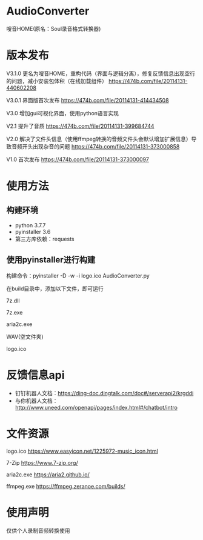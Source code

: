 # AudioConverter
嗖音HOME(原名：Soul录音格式转换器)

# 版本发布
V3.1.0 更名为嗖音HOME，重构代码（界面与逻辑分离），修复反馈信息出现空行的问题，减小安装包体积（在线加载组件）
https://474b.com/file/20114131-440602208

V3.0.1 界面版首次发布
https://474b.com/file/20114131-414434508

V3.0 增加gui可视化界面，使用python语言实现

V2.1 提升了音质
https://474b.com/file/20114131-399684744

V2.0 解决了文件头信息（使用ffmpeg转换的音频文件头会默认增加扩展信息）导致音频开头出现杂音的问题
https://474b.com/file/20114131-373000858

V1.0 首次发布
https://474b.com/file/20114131-373000097

# 使用方法

## 构建环境
- python 3.7.7
- pyinstaller 3.6
- 第三方库依赖：requests

## 使用pyinstaller进行构建
构建命令：pyinstaller -D -w -i logo.ico AudioConverter.py

在build目录中，添加以下文件，即可运行

7z.dll

7z.exe

aria2c.exe

WAV(空文件夹)

logo.ico

# 反馈信息api
- 钉钉机器人文档：https://ding-doc.dingtalk.com/doc#/serverapi2/krgddi
- 与你机器人文档：http://www.uneed.com/openapi/pages/index.html#/chatbot/intro

# 文件资源
logo.ico https://www.easyicon.net/1225972-music_icon.html

7-Zip https://www.7-zip.org/

aria2c.exe https://aria2.github.io/

ffmpeg.exe https://ffmpeg.zeranoe.com/builds/

# 使用声明
仅供个人录制音频转换使用
